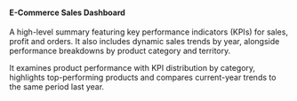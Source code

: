 <html>
  <body>
    <h4>E-Commerce Sales Dashboard</h4>
    <p>
      A high-level summary featuring key performance indicators (KPIs) for sales, profit and orders. It also includes dynamic sales trends by year, alongside performance breakdowns by product category and territory.

It examines product performance with KPI distribution by category, highlights top-performing products and compares current-year trends to the same period last year. 
    </p>
  </body>
</html>
